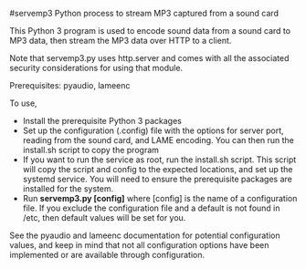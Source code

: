 #servemp3
Python process to stream MP3 captured from a sound card

This Python 3 program is used to encode sound data from a sound card to MP3 data, then stream the MP3 data over HTTP to a client.


Note that servemp3.py uses http.server and comes with all the associated security considerations for using that module.

Prerequisites: pyaudio, lameenc

To use, 
- Install the prerequisite Python 3 packages
- Set up the configuration (.config) file with the options for server port, reading from the sound card, and LAME encoding.  You can then run the install.sh script to copy the program
- If you want to run the service as root, run the install.sh script.  This script will copy the script and config to the expected locations, and set up the systemd service.  You will need to ensure the prerequisite packages are installed for the system.
- Run **servemp3.py [config]** where [config] is the name of a configuration file.  If you exclude the configuration file and a default is not found in /etc, then default values will be set for you.

See the pyaudio and lameenc documentation for potential configuration values, and keep in mind that not all configuration options have been implemented or are available through configuration.


